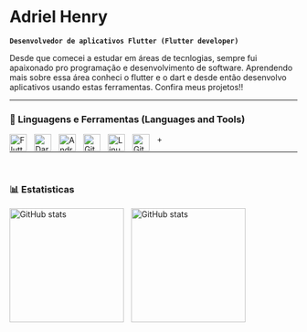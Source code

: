 # Adriel Henry

**`Desenvolvedor de aplicativos Flutter (Flutter developer)`**

Desde que comecei a estudar em áreas de tecnlogias, sempre fui apaixonado pro programação e desenvolvimento de software. Aprendendo mais sobre essa área conheci o flutter e o dart e desde então desenvolvo aplicativos usando estas ferramentas. Confira meus projetos!! 

---

### 🧰 Linguagens e Ferramentas  (Languages and Tools) 

<img align="left" alt="Flutter" width="30px" style="padding-right:10px;" src="https://cdn.jsdelivr.net/gh/devicons/devicon@latest/icons/flutter/flutter-original.svg" />
<img align="left" alt="Dart" width="30px" style="padding-right:10px;" src="https://cdn.jsdelivr.net/gh/devicons/devicon@latest/icons/dart/dart-original.svg" />
<img align="left" alt="Android" width="30px" style="padding-right:10px;" src="https://cdn.jsdelivr.net/gh/devicons/devicon@latest/icons/androidstudio/androidstudio-original.svg" />
<img align="left" alt="Git" width="30px" style="padding-right:10px;" src="https://cdn.jsdelivr.net/gh/devicons/devicon/icons/git/git-original.svg" />
<img align="left" alt="Linux" width="30px" style="padding-right:10px;" src="https://cdn.jsdelivr.net/gh/devicons/devicon/icons/linux/linux-original.svg" />
<img align="left" alt="GitHub" width="30px" style="padding-right:10px;" src="https://cdn.jsdelivr.net/gh/devicons/devicon/icons/github/github-original.svg" />


+<hr>
<br>

### 📊 Estatisticas

<p>
<img align="left" alt="GitHub stats" height="200px" style="padding-right:10px;" src="https://github-readme-stats.vercel.app/api?username=adrielhenry33" />



<img align="left" alt="GitHub stats" height="200px" style="padding-right:10px;" src="https://github-readme-stats.vercel.app/api/top-langs/?username=adrielhenry33&theme=tokyonight&layout=compact&custom_title=Tecnlogias&langs_count=9" />



